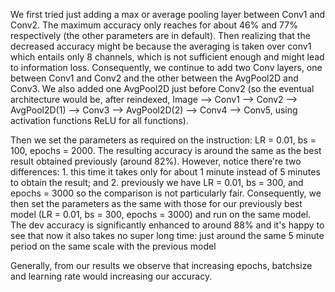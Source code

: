 We first tried just adding a max or average pooling layer between Conv1 and Conv2. The maximum accuracy only reaches for about 46% and 77% respectively (the other parameters are in default).  Then realizing that the decreased accuracy might be because the averaging is taken over conv1 which entails only 8 channels, which is not sufficient enough and might lead to information loss. Consequently, we continue to add two Conv layers, one between Conv1 and Conv2 and the other between the AvgPool2D and Conv3. We also added one AvgPool2D just before Conv2 (so the eventual architecture would be, after reindexed, Image --> Conv1 --> Conv2 --> AvgPool2D(1) --> Conv3 --> AvgPool2D(2) --> Conv4 --> Conv5, using activation functions ReLU for all functions). 

Then we set the parameters as required on the instruction: LR = 0.01, bs = 100, epochs = 2000. The resulting accuracy is around the same as the best result obtained previously (around 82%). However, notice there're two differences: 1. this time it takes only for about 1 minute instead of 5 minutes to obtain the result; and 2. previously we have LR = 0.01, bs = 300, and epochs = 3000 so the comparison is not particularly fair. Consequently, we then set the parameters as the same with those for our previously best model (LR = 0.01, bs = 300, epochs = 3000) and run on the same model. The dev accuracy is significantly enhanced to around 88% and it's happy to see that now it also takes no super long time: just around the same 5 minute period on the same scale with the previous model

Generally, from our results we observe that increasing epochs, batchsize and learning rate would increasing our accuracy.
